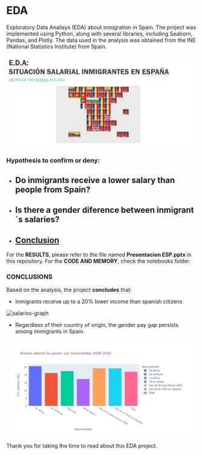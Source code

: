 # EDA

Exploratory Data Analisys (EDA) about inmigration in Spain. The project was implemented using Python, along with several libraries, including Seaborn, Pandas, and Plotly. The data used in the analysis was obtained from the INE (National Statistics Institute) from Spain.

![Portada](utils/Front%20page.png)
### Hypothesis to confirm or deny:

- ## Do inmigrants receive a lower salary than people from Spain?


- ## Is there a gender diference between inmigrant´s salaries?


- ## [Conclusion](#CONCLUSIONS)


For the **RESULTS**, please refer to the file named **Presentacion ESP.pptx** in this repository.
For the **CODE AND MEMORY**, check the notebooks folder.



### CONCLUSIONS 


Based on the analysis, the project **concludes** that:

+ Inmigrants receive up to a 20% lower income than spanish citizens

![salarios-graph](utils/Ditribucion&salarial.png)

+ Regardless of their country of origin, the gender pay gap persists among immigrants in Spain.

![brecha-genero](utils/Brecha%20genero.png)


Thank you for taking the time to read about this EDA project.

